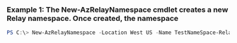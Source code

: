 ### Example 1: The New-AzRelayNamespace cmdlet creates a new Relay namespace. Once created, the namespace
```powershell
PS C:\> New-AzRelayNamespace -Location West US -Name TestNameSpace-Relay1 -ResourceGroupName Default-ServiceBus-WestUS
```

